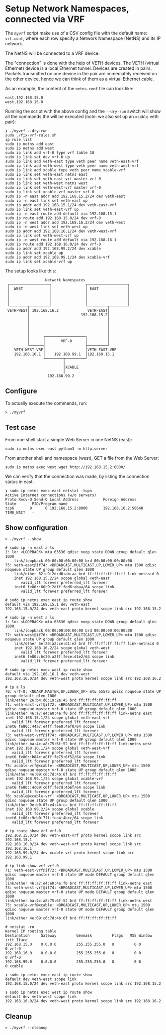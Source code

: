 # Setup Network Namespaces, connected via VRF

The `myvrf` script make use of a CSV config file with
the default name: `vrf.conf`, where each row specify a Network 
Namespace (NetNS) and its IP network.

The NetNS will be connected to a VRF device. 

The "connection" is done with the help of VETH devices.
The VETH (virtual Ethernet) device is a local Ethernet tunnel.
Devices are created in pairs. Packets transmitted on one device
in the pair are immediately received on the other device,
hence we can think of them as a virtual Ethernet cable.

As an example, the content of the `netns.conf` file can look like:

    east,192.168.15.0
    west,192.168.15.0

Running the script with the above config and the `--dry-run` switch
will show all the commands the will be executed
(note: we also set up an `xcable` veth pair):

    ❯ ./myvrf --dry-run
    sudo ./fix-vrf-rules.sh
    ip rule list
    sudo ip netns add east
    sudo ip netns add west
    sudo ip link add vrf-0 type vrf table 10
    sudo ip link set dev vrf-0 up
    sudo ip link add veth-east type veth peer name veth-east-vrf
    sudo ip link add veth-west type veth peer name veth-west-vrf
    sudo ip link add xcable type veth peer name xcable-vrf
    sudo ip link set veth-east netns east
    sudo ip link set veth-east-vrf master vrf-0
    sudo ip link set veth-west netns west
    sudo ip link set veth-west-vrf master vrf-0
    sudo ip link set xcable-vrf master vrf-0
    sudo ip -n east addr add 192.168.15.2/24 dev veth-east
    sudo ip -n east link set veth-east up
    sudo ip addr add 192.168.15.1/24 dev veth-east-vrf
    sudo ip link set veth-east-vrf up
    sudo ip -n east route add default via 192.168.15.1
    sudo ip route add 192.168.15.0/24 dev vrf-0
    sudo ip -n west addr add 192.168.16.2/24 dev veth-west
    sudo ip -n west link set veth-west up
    sudo ip addr add 192.168.16.1/24 dev veth-west-vrf
    sudo ip link set veth-west-vrf up
    sudo ip -n west route add default via 192.168.16.1
    sudo ip route add 192.168.16.0/24 dev vrf-0
    sudo ip addr add 192.168.99.2/24 dev xcable
    sudo ip link set xcable up
    sudo ip addr add 192.168.99.1/24 dev xcable-vrf
    sudo ip link set xcable-vrf up

The setup looks like this:

```
                  Network Namespaces
 ┌──────────────────┐               ┌──────────────────┐
 │  WEST            │               │ EAST             │
 │                  │               │                  │
 │                  │               │                  │
 │                  │               │                  │
 └────────┬─────────┘               └─────────┬────────┘
 VETH-WEST│ 192.168.16.2             VETH-EAST│
          │                       192.168.15.2│
          │                                   │
          │                                   │
          │                                   │
          │                                   │
          │      ┌──────────────────┐         │
          │      │       VRF-0      │         │
          └──────┤                  ├─────────┘
    VETH-WEST-VRF│                  │VETH-EAST-VRF
    192.168.16.1 │    192.168.99.1  │192.168.15.1
                 └────────┬─────────┘
                          │
                          │XCABLE
                          │
                   192.168.99.2

```

## Configure

To actually execute the commands, run:

    > ./myvrf
    

## Test case

From one shell start a simple Web Server in one NetNS (east):

    sudo ip netns exec east python3 -m http.server

From another shell and namespace (west), GET a file from the Web Server:

    sudo ip netns exec west wget http://192.168.15.2:8000/

We can verify that the connection was made, by listing the connection status in east:

    ❯ sudo ip netns exec east netstat -tupn
    Active Internet connections (w/o servers)
    Proto Recv-Q Send-Q Local Address           Foreign Address         State       PID/Program name    
    tcp6       0      0 192.168.15.2:8000       192.168.16.2:50640      TIME_WAIT   -                   
    

## Show configuration    

    > ./myvrf --show

    # sudo ip -n east a ls
    1: lo: <LOOPBACK> mtu 65536 qdisc noop state DOWN group default qlen 1000
        link/loopback 00:00:00:00:00:00 brd 00:00:00:00:00:00
    75: veth-east@if74: <BROADCAST,MULTICAST,UP,LOWER_UP> mtu 1500 qdisc noqueue state UP group default qlen 1000
        link/ether 62:c9:2d:d6:ab:aa brd ff:ff:ff:ff:ff:ff link-netnsid 0
        inet 192.168.15.2/24 scope global veth-east
           valid_lft forever preferred_lft forever
        inet6 fe80::60c9:2dff:fed6:abaa/64 scope link
           valid_lft forever preferred_lft forever

    # sudo ip netns exec east ip route show
    default via 192.168.15.1 dev veth-east
    192.168.15.0/24 dev veth-east proto kernel scope link src 192.168.15.2

    # sudo ip -n west a ls
    1: lo: <LOOPBACK> mtu 65536 qdisc noop state DOWN group default qlen 1000
        link/loopback 00:00:00:00:00:00 brd 00:00:00:00:00:00
    77: veth-west@if76: <BROADCAST,MULTICAST,UP,LOWER_UP> mtu 1500 qdisc noqueue state UP group default qlen 1000
        link/ether 6e:20:a2:ce:d1:e2 brd ff:ff:ff:ff:ff:ff link-netnsid 0
        inet 192.168.16.2/24 scope global veth-west
           valid_lft forever preferred_lft forever
        inet6 fe80::6c20:a2ff:fece:d1e2/64 scope link
           valid_lft forever preferred_lft forever

    # sudo ip netns exec west ip route show
    default via 192.168.16.1 dev veth-west
    192.168.16.0/24 dev veth-west proto kernel scope link src 192.168.16.2

    # ip a ls
    70: vrf-0: <NOARP,MASTER,UP,LOWER_UP> mtu 65575 qdisc noqueue state UP group default qlen 1000
    link/ether 26:b4:d6:19:2e:45 brd ff:ff:ff:ff:ff:ff
    71: veth-east-vrf@if72: <BROADCAST,MULTICAST,UP,LOWER_UP> mtu 1500 qdisc noqueue master vrf-0 state UP group default qlen 1000
    link/ether 46:a7:e4:e0:4e:f0 brd ff:ff:ff:ff:ff:ff link-netns east
    inet 192.168.15.1/24 scope global veth-east-vrf
       valid_lft forever preferred_lft forever
    inet6 fe80::44a7:e4ff:fee0:4ef0/64 scope link 
       valid_lft forever preferred_lft forever
    73: veth-west-vrf@if74: <BROADCAST,MULTICAST,UP,LOWER_UP> mtu 1500 qdisc noqueue master vrf-0 state UP group default qlen 1000
    link/ether ba:4c:a8:75:6f:52 brd ff:ff:ff:ff:ff:ff link-netns west
    inet 192.168.16.1/24 scope global veth-west-vrf
       valid_lft forever preferred_lft forever
    inet6 fe80::b84c:a8ff:fe75:6f52/64 scope link 
       valid_lft forever preferred_lft forever
    75: xcable-vrf@xcable: <BROADCAST,MULTICAST,UP,LOWER_UP> mtu 1500 qdisc noqueue master vrf-0 state UP group default qlen 1000
    link/ether 4e:09:c6:7d:4b:6f brd ff:ff:ff:ff:ff:ff
    inet 192.168.99.1/24 scope global xcable-vrf
       valid_lft forever preferred_lft forever
    inet6 fe80::4c09:c6ff:fe7d:4b6f/64 scope link 
       valid_lft forever preferred_lft forever
    76: xcable@xcable-vrf: <BROADCAST,MULTICAST,UP,LOWER_UP> mtu 1500 qdisc noqueue state UP group default qlen 1000
    link/ether 9e:b0:07:e4:4b:cc brd ff:ff:ff:ff:ff:ff
    inet 192.168.99.2/24 scope global xcable
       valid_lft forever preferred_lft forever
    inet6 fe80::9cb0:7ff:fee4:4bcc/64 scope link 
       valid_lft forever preferred_lft forever

    # ip route show vrf vrf-0
    192.168.15.0/24 dev veth-east-vrf proto kernel scope link src 192.168.15.1 
    192.168.16.0/24 dev veth-west-vrf proto kernel scope link src 192.168.16.1 
    192.168.99.0/24 dev xcable-vrf proto kernel scope link src 192.168.99.1 

    # ip link show vrf vrf-0
    71: veth-east-vrf@if72: <BROADCAST,MULTICAST,UP,LOWER_UP> mtu 1500 qdisc noqueue master vrf-0 state UP mode DEFAULT group default qlen 1000
    link/ether 46:a7:e4:e0:4e:f0 brd ff:ff:ff:ff:ff:ff link-netns east
    73: veth-west-vrf@if74: <BROADCAST,MULTICAST,UP,LOWER_UP> mtu 1500 qdisc noqueue master vrf-0 state UP mode DEFAULT group default qlen 1000
    link/ether ba:4c:a8:75:6f:52 brd ff:ff:ff:ff:ff:ff link-netns west
    75: xcable-vrf@xcable: <BROADCAST,MULTICAST,UP,LOWER_UP> mtu 1500 qdisc noqueue master vrf-0 state UP mode DEFAULT group default qlen 1000
    link/ether 4e:09:c6:7d:4b:6f brd ff:ff:ff:ff:ff:ff
    
    # netstat -rn
    Kernel IP routing table
    Destination     Gateway         Genmask         Flags   MSS Window  irtt Iface
    192.168.15.0    0.0.0.0         255.255.255.0   U         0 0          0 vrf-0
    192.168.16.0    0.0.0.0         255.255.255.0   U         0 0          0 vrf-0
    192.168.99.0    0.0.0.0         255.255.255.0   U         0 0          0 xcable

    ❯ sudo ip netns exec east ip route show
    default dev veth-east scope link 
    192.168.15.0/24 dev veth-east proto kernel scope link src 192.168.15.2 

    ❯ sudo ip netns exec west ip route show
    default dev veth-west scope link 
    192.168.16.0/24 dev veth-west proto kernel scope link src 192.168.16.2 

## Cleanup

    > ./myvrf --cleanup
